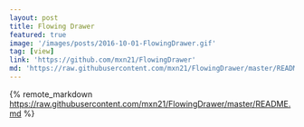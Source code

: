 ```yaml
---
layout: post
title: Flowing Drawer
featured: true
image: '/images/posts/2016-10-01-FlowingDrawer.gif'
tag: [view]
link: 'https://github.com/mxn21/FlowingDrawer'
md: 'https://raw.githubusercontent.com/mxn21/FlowingDrawer/master/README.md'
---
```


{% remote_markdown https://raw.githubusercontent.com/mxn21/FlowingDrawer/master/README.md %}